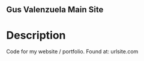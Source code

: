 ## Gus Valenzuela Main Site

# Description

Code for my website / portfolio. Found at: urlsite.com

